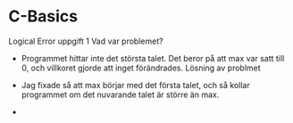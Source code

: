 # C-Basics

Logical Error uppgift 1
Vad var problemet?
- Programmet hittar inte det största talet. Det beror på att max var satt till 0, och villkoret gjorde att inget förändrades.
Lösning av problmet
- Jag fixade så att max börjar med det första talet, och så kollar programmet om det nuvarande talet är större än max.

- 
